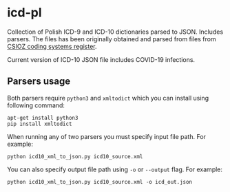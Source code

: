 # icd-pl

Collection of Polish ICD-9 and ICD-10 dictionaries parsed to JSON. Includes parsers. The files has been originally obtained and parsed
from files from [CSIOZ coding systems register](https://rsk.rejestrymedyczne.csioz.gov.pl/_layouts/15/rsk/default.aspx).

Current version of ICD-10 JSON file includes COVID-19 infections.

## Parsers usage

Both parsers require `python3` and `xmltodict` which you can install using following command:
```
apt-get install python3
pip install xmltodict
```

When running any of two parsers you must specify input file path. For example:
```
python icd10_xml_to_json.py icd10_source.xml
```

You can also specify output file path using `-o` or `--output` flag. For example:
```
python icd10_xml_to_json.py icd10_source.xml -o icd_out.json
```
